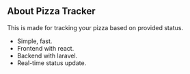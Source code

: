 ## About Pizza Tracker

This is made for tracking your pizza based on provided status.

- Simple, fast.
- Frontend with react.
- Backend with laravel.
- Real-time status update.
